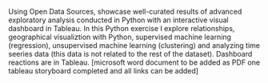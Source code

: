Using Open Data Sources, showcase well-curated results of advanced exploratory analysis conducted in Python with an interactive visual dashboard in Tableau.
In this Python exercise I explore relationships, geographical visualiztion with Python, supervised machine learning (regression), unsupervised machine learning (clustering) and analyzing time seeries data (this data is not related to the rest of the dataset).
Dashboard reactions are in Tableau.
 [microsoft word document to be added as PDF one tableau storyboard completed and all links can be added]
